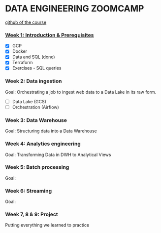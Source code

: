 # DATA ENGINEERING ZOOMCAMP
[github of the course](https://github.com/DataTalksClub/data-engineering-zoomcamp)

### [Week 1: Introduction & Prerequisites](https://github.com/uanve/data-engineering-zoomcamp/tree/main/week_1_basics)
- [x] GCP
- [x] Docker
- [x] Data and SQL (done)
- [x] Terraform
- [x] Exercises - SQL queries 

### Week 2: Data ingestion
Goal: Orchestrating a job to ingest web data to a Data Lake in its raw form.
- [ ] Data Lake (GCS)
- [ ] Orchestration (Airflow)

### Week 3: Data Warehouse
Goal: Structuring data into a Data Warehouse


### Week 4: Analytics engineering
Goal: Transforming Data in DWH to Analytical Views

### Week 5: Batch processing
Goal:

### Week 6: Streaming
Goal:

### Week 7, 8 & 9: Project
Putting everything we learned to practice
